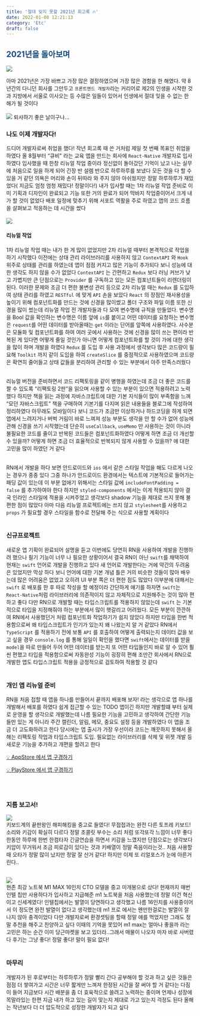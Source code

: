 ```yaml
---
title: '절대 잊지 못할 2021년 회고록 🔥'
date: 2022-01-08 12:21:13
category: 'Etc'
draft: false
---
```


## <span style="color : #184C88 ">2021년을 돌아보며</span>

![](./images/IMG_3744.png)

아마 2021년은 가장 바쁘고 가장 많은 결정하였으며 가장 많은 경함을 한 해였다. 약 8년간의 다니던 회사를 그만두고 `프론트엔드 개발자`라는 커리어로 제2의 인생을 시작한 것과 지방에서 서울로 이사오는 등 수많은 일들이 있어서 인생에서 절대 잊을 수 없는 한 해가 될 것이다
<br><br>
![](./images/7043.png)
퇴사하기 좋은 날이구나...

### 나도 이제 개발자다!

드디어 개발자로써 취업을 했다! 작년 회고록 때 쓴 거처럼 제일 첫 번째 목표인 취업을 하였다 올 8월부터 “큐비" 라는 교육 앱을 만드는 회사에 `React-Native` 개발자로 입사하였다 입사했을 때 한창 리뉴얼 작업 중이라 정신없이 돌아갔던 기억이 났고 나는 실무에 처음으로 일을 하게 되어 긴장 반 설렘 반으로 하루하루를 보냈다 모든 것을 다 할 수 있을 거 같던 의욕은 머리와 손이 뒤따라 와 주지 않아 아쉬웠지만 정말 하루하루가 재밌었다( 지금도 엄청 엄청 재밌다! 정말이다!)
내가 입사할 때는 1차 리뉴얼 작업 준비로 이미 기획과 디자인이 완료되고 기능 또한 거의 완료가 되어 막바지 작업중이어서 크게 내가 할 것이 없었다 배포 일정에 맞추기 위해 서포트 역활을 주로 하였고 앱의 코드 흐름을 살펴보고 적응하는 데 시간을 썼다
<br><br>
![](./images/7236.png)
<br>

#### 리뉴얼 작업

1차 리뉴얼 작업 때는 내가 한 게 많이 없었지만 2차 리뉴얼 때부터 본격적으로 작업을 하기 시작했다 이전에는 상태 관리 라이브러리를 사용하지 않고 `ContextAPI` 와 `Hook` 위주로 상태를 관리를 하였는데 앱이 점점 커지고 많은 기능이 추가되다 보니 성능에 대한 생각도 하지 않을 수가 없었다 `ContextAPI` 는 간편하고 `Redux` 보다 러닝 커브가 낮고 가볍지만 큰 단점으로는 `Provider` 를 구독하고 있는 모든 컴포넌트들이 리렌더링이 된다. 이러한 문제와 조금 더 편한 불변성 관리 등으로 2차 리뉴얼 때는 `Redux` 를 도입하여 상태 관리를 하였고 `RESTful` 에 맞게 `API` 손을 보았다 `React` 의 장점인 재사용성을 높이기 위해 컴포넌트화를 만드는 것에 신경을 많이썼고 폴더 구조와 파일 이름 또한 신경을 많이 썼는데 리뉴얼 작업 전 개발자들과 다 모여 변수명에 규칙을 만들었다. 변수명을 Bool 값을 확인하는 변수명은 이름 앞에 `is`를 붙이고 어떤 데이터를 요청하는 변수명은 `request`를 어떤 데이터를 받아올때는 `get` 이라는 단어를 앞쪽에 사용하였다. 사수분은 모듈화 및 컴포넌트화를 하여 여러 곳에서 사용하는 것에 신경을 많이 쓰는 편이라 반복된 게 있다면 어떻게 줄일 것인가 아니면 어떻게 컴포넌트화를 할 것이 가에 대한 생각을 많이 하며 개발을 하였다 `Redux` 를 도입 후 사용 과정에서 생각보다 많은 코드량이 필요해 `Toolkit` 까지 같이 도입을 하여 `createSlice` 를 중점적으로 사용하였으며 코드량은 확연히 줄어들고 상태 값들을 분리하여 관리할 수 있는 부분에서 아주 만족스러웠다
<br><br>

리뉴얼 버전을 준비하면서 코드 리팩토링을 같이 병행을 하였는데 조금 더 좋은 코드를 짤 수 있도록 “리팩토링 2판”을 읽으며 사용할 수 있는 부분이 있으면 적용하려고 노력했다 하지만 책을 읽는 과정에 자바스크립트에 대한 기본 지식들이 많이 부족함을 느껴 “모던 자바스크립트” 책을 구매하여 기본기를 다지며 읽은 내용들을 블로그에 작성하여 정리하였다 아무래도 모바일이다 보니 코드가 조금만 이상하거나 하드코딩을 하게 되면 앱에서 느려지거나 버벅 거림이 바로 느껴져 성능 부분도 생각을 안 할 수가 없어 성능에 관해 신경을 쓰기 시작했는데 단순히 `useCallback`, `useMemo` 만 사용하는 것이 아니라 불필요한 코드를 줄이고 반복된 코드들은 컴포넌트화하였다 어떻게 하면 조금 더 개선할 수 있을까? 어떻게 하면 조금 더 효율적으로 반복되지 않게 사용할 수 있을까? 에 대한 고민을 많이 하였던 거 같다
<br><br>

RN에서 개발을 하다 보면 안드로이드와 `ios` 에서 같은 스타일 작업을 해도 다르게 나오는 경우가 종종 있다 그중 하나가 안드로이드 환경에서는 텍스트에 기본적으로 들어가는 패딩 값이 있는데 이 부분 없애기 위해서는 스타일 값에 `includeFontPadding = false` 를 추가하여야 한다 하지만 `styled-components` 에서는 이게 적용되지 않아 결국 인라인 스타일에 적용을 시켜주었고 생각보다 shadow 기능을 제대로 쓰지 못해 불편한 점이 많았다 아마 다음 리뉴얼 프로젝트에는 쓰지 않고 `stylesheet`를 사용하고 `props` 가 필요할 경우 스타일을 함수로 전달해 주는 식으로 사용할 계획이다
<br><br>

### 신규프로젝트

새로운 앱 기획이 완료되어 설명을 듣고 이번에도 당연히 RN을 사용하여 개발을 진행하려 했으나 필기 기능이 너무 나 필요한 상황이어서 결국 RN이 아닌 `swift`를 채택하여 현재는 `swift` 언어로 개발을 진행하고 있다 새 언어로 개발한다는 거에 약간의 두려움은 있었지만 막상 하다 보니 언어에 대한 기본 개념 틀은 거의 비슷한 것들이 많아 배우는데 많은 어려움은 없었고 오히려 UI 부분 쪽은 더 편한 점도 많았다 이부분에 대해서는 `swift` 로 배포를 한 후 따로 작성을 할 예정이라 간단하게 얘기를 하자면 `swift`는 `React-Native`처럼 라이브러리에 의존적이지 않고 자체적으로 지원해주는 것이 많아 편하고 좋다 다만 RN으로 개발할 때는 타입스크립트를 적용하지 않았는데 `swift` 는 기본적으로 타입을 지정해줘야 하는 부분에서 많이 햇갈리고 어려웠다. 모든 부분이 깐깐하여 RN에서 사용했던거 처럼 컴포넌트화 작업하기가 쉽지 않았다 하지만 타입을 한번 적용함으로써 왜 타입스크립트가 인기가 있는지 왜 나왔는지 알 거 같았다 RN에서 `TypeScript` 를 적용하기 전에 보통 `API` 를 호출하여 어떻게 출력되는지 데이터 값을 보고 싶을 경우 `console.log` 를 통해 일일이 확인을 했다면 `swift`에서는 데이터를 받을 `model`을 따로 만들어 두어 어떤 데이터를 받는지 또 어떤 타입들인지 바로 알 수 있어 훨씬 편했고 타입을 적용함으로써 자동완성 기능이 굉장히 편해 조만간 회사에서 RN으로 개발한 앱도 타입스크립트 적용을 긍정적으로 검토하여 적용할 것 같다
<br><br>

### 개인 앱 리뉴얼 준비

RN을 처음 접할 때 앱을 하나를 만들어서 끝까지 배포해 보자! 라는 생각으로 앱 하나를 개발해서 배포를 하였다 쉽게 접근할 수 있는 TODO 앱이긴 하지만 개발할떄 부터 실제로 운영을 할 생각으로 개발했는데 나름 필요한 기능을 고민하고 생각하여 간단한 기능들만 있는 게 아니라 주간 캘린더, 알림, 메모, 중요도 설정 등을 개발하였다 이 앱을 조금 더 고도화하려고 한다 당시에는 앱 출시가 가장 우선이라 코드는 깨끗하지 못해서 올해는 리팩토링 작업과 타입스크립트 도입. 필요없는 라이브러리를 삭제 및 위젯 개발 등 새로운 기능을 추가하고 개편을 할려고 한다

[💡 AppStore 에서 앱 구경하기](https://apps.apple.com/kr/app/week/id1568287922)

[💡 PlayStore 에서 앱 구경하기](https://play.google.com/store/apps/details?id=com.week.todocalendar.app)

<br><br>

### 지름 보고서!

![](./images/7669.png)
<br>
키보드계의 끝판왕인 해피해킹을 중고로 들였다! 무접접과는 완전 다른 토프레 키보드! 소리와 키감이 확실히 다르다 정말 초콜릿 부수는 소리 처럼 또각또각 느낌이 너무 좋다 한동안 하루에 한번 한컴타자 긴글연습을 하면서 키감을 느꼈지만 단점으로는 생각보다 키압이 무거워서 조금 피로감이 있다는 것과 키배열이 정말 죽음이라는것.. 처음 사용할때 오타가 정말 많이 났지만 정말 잘 산거 같다! 하지만 이제 또 리얼포스가 눈에 아른거린다..
<br><br>

![](./images/7862.png)
<br>
현존 최강 노트북 M1 MAX 16인치 CTO 모델을 중고 미개봉으로 샀다! 현재까지 매번 인텔 칩만 사용하다가 입사하고 지급해준 m1 노트북을 처음 사용했는데 정말 이건 혁신이고 신세계였다! 인텔칩에서는 발열이 당연하다고 생각했고 나름 16인치를 사용중이어서 이 정도면 완전 발열이 없다고 생각했는데 m1 프로 에서는 왠만한걸로는 발열이 잘 나지 않아 충격이었다 다만 개발자로써 환경셋팅을 할때 정말 애를 먹었지만 그래도 정말 추천을 해주고 찬양하고 싶다 이때의 기억을 못있어 m1 max는 얼마나 좋을까 라는 고민은 하는 순간 이미 당근마켓을 보고 있더라..그래서 매물이 나오자 마자 바로 사버렸다 후기는 그냥 좋다! 정말 좋다! 말이 필요 없다!
<br><br>

### 마무리

개발자가 된 후로부터는 하루하루가 정말 빨리 간다 공부해야 할 것과 하고 싶은 것들은 점점 더 쌓여가고 시간은 너무 짧게만 느껴져 한정된 시간을 잘 써야 할 거 같다는 다짐이 들어 지금보다 시간 배분을 좀 더 효육적으로 쓸려고 노력하는 중이며 언제나 성장에 목말라있는 한편 지금 내가 하고 있는 길이 맞는지 제대로 가고 있는지 걱정도 된다 올해는 작년보다 더 더 압도적으로 성장한 개발자가 되고 싶다
<br><br>

